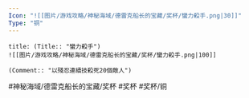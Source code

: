 ```yaml
---
Icon: "![[图片/游戏攻略/神秘海域/德雷克船长的宝藏/奖杯/蠻力殺手.png|30]]"
Type: "铜"
---
```

```ad-common-bronze-trophy
title: (Title:: "蠻力殺手")
![[图片/游戏攻略/神秘海域/德雷克船长的宝藏/奖杯/蠻力殺手.png|100]]

(Comment:: "以殘忍連續技殺死20個敵人")
```

#神秘海域/德雷克船长的宝藏/奖杯 #奖杯 #奖杯/铜
